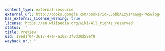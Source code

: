 ```yaml
---
content_type: external-resource
external_url: http://books.google.com/books?id=JSpbbA1zyz4C&pg=PA5&lpg=PA5&dq=fall+on+your+knees+touchstone&source=bl&ots=FvMnfLtw4q&sig=fE67NN8Waz5VGmPSvQ2fYlWbjaM&hl=en&ei=RQigSpO7Dtyw8QaJq9DrDw&sa=X&oi=book_result&ct=result&resnum=2#v=onepage&q=fall%20on%20your%20kne&f=false
has_external_license_warning: true
license: https://en.wikipedia.org/wiki/All_rights_reserved
status: ''
title: Preview
uid: 19ed1f04-3617-47e4-a102-3f8d30d58ef8
wayback_url: ''
---
```

